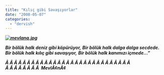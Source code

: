 ```yaml
---
title: "Kılıç gibi Savaşıyorlar"
date: "2008-05-07"
categories: 
  - "dervish"
---
```


**_[![mevlana.jpg](/uploads/2008/05/mevlana-3.jpg)](/uploads/2008/05/mevlana-3.jpg "mevlana.jpg")_**

**_Bir bölük halk deniz gibi köpürüyor,_** **_Bir bölük halk dalga dalga secdede._** **_Bir bölük halk kılıç gibi savaşıyor,_** **_Bir bölük halk kanımızı içmede...”_**

**_Â Â Â Â Â Â Â Â Â Â Â Â Â Â Â Â Â Â Â Â Â Â Â Â Â Â Â Â Â  Â Â Â Â Â Â Â Â  MevlÃ¢nÃ¢_**
